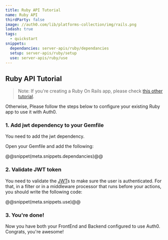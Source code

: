 ```yaml
---
title: Ruby API Tutorial
name: Ruby API
thirdParty: false
image: //auth0.com/lib/platforms-collection/img/rails.png
lodash: true
tags:
  - quickstart
snippets:
  dependancies: server-apis/ruby/dependancies
  setup: server-apis/ruby/setup
  use: server-apis/ruby/use
---
```


## Ruby API Tutorial

> Note: If you're creating a Ruby On Rails app, please check [this other tutorial](/new/server-apis/rails).

Otherwise, Please follow the steps below to configure your existing Ruby app to use it with Auth0.

### 1. Add jwt dependency to your Gemfile

You need to add the jwt dependency.

Open your Gemfile and add the following:

@@snippet(meta.snippets.dependancies)@@

### 2. Validate JWT token

You need to validate the [JWT](/jwt)s to make sure the user is authenticated. For that, in a filter or in a middleware processor that runs before your actions, you should write the following code:

@@snippet(meta.snippets.use)@@

### 3. You're done!

Now you have both your FrontEnd and Backend configured to use Auth0. Congrats, you're awesome!
